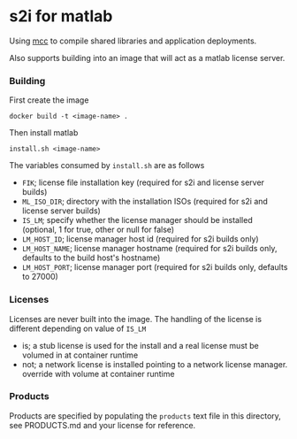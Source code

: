 s2i for matlab
==============

Using [mcc](https://www.mathworks.com/help//compiler_sdk/ml_code/mcc.html) to compile shared libraries and application deployments.

Also supports building into an image that will act as a matlab license server.

### Building

First create the image

`docker build -t <image-name> .`

Then install matlab

`install.sh <image-name>`

The variables consumed by `install.sh` are as follows

- `FIK`; license file installation key (required for s2i and license server builds)
- `ML_ISO_DIR`; directory with the installation ISOs (required for s2i and license server builds)
- `IS_LM`; specify whether the license manager should be installed (optional, 1 for true, other or null for false)
- `LM_HOST_ID`; license manager host id (required for s2i builds only)
- `LM_HOST_NAME`; license manager hostname (required for s2i builds only, defaults to the build host's hostname)
- `LM_HOST_PORT`; license manager port (required for s2i builds only, defaults to 27000)

### Licenses

Licenses are never built into the image.  The handling of the license is different depending on value of `IS_LM`

- is; a stub license is used for the install and a real license must be volumed in at container runtime
- not; a network license is installed pointing to a network license manager. override with volume at container runtime

### Products

Products are specified by populating the `products` text file in this directory, see PRODUCTS.md and your license for reference.

